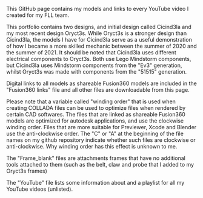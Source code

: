 This GitHub page contains my models and links to every YouTube video I created for my FLL team.


This portfolio contains two designs, and initial design called Cicind3la and my most recent design Oryct3s. While Oryct3s is a stronger design than Cicind3la, the models I have for Cicind3la serve as a useful demonstration of how I became a more skilled mechanic between the summer of 2020 and the summer of 2021. It should be noted that Cicind3la uses different electrical components to Oryct3s. Both use Lego Mindstorm components, but Cicind3la uses Mindstorm components from the "Ev3" generation, whilst Oryct3s was made with components from the "51515" generation.

Digital links to all models as shareable Fusion360 models are included in the "Fusion360 links" file and all other files are downloadable from this page.

Please note that a variable called "winding order" that is used when creating COLLADA files can be used to optimize files when rendered by certain CAD softwares. The files that are linked as shareable Fusion360 models are optimized for autodesk applications, and use the clockwise winding order. Files that are more suitable for Previewer, Xcode and Blender use the anti-clockwise order. The "C" or "A" at the beginning of the file names on my github repository indicate whether such files are clockwise or anti-clockwise. Why winding order has this effect is unknown to me.

The "Frame_blank" files are attachments frames that have no additional tools attached to them (such as the belt, claw and probe that I added to my Oryct3s frames)

The "YouTube" file lists some information about and a playlist for all my YouTube videos (unlisted).
